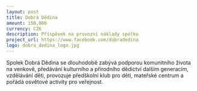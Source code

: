 ```yaml
---
layout: post
title: Dobrá Dědina
amount: 150,000
currency: CZK
description: Příspěvek na provozní náklady spolku
project_url: https://www.facebook.com/dobradedina
logo: dobra_dedina_logo.jpg
---
```

Spolek Dobrá Dědina se dlouhodobě zabývá podporou komunitního života na venkově, předávání kulturního a přírodního dědictví dalším generacím, vzdělávání děti, provozuje předškolní klub pro děti, mateřské centrum a pořádá osvětové activity pro veřejnost.
